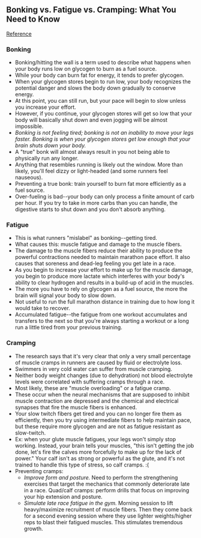 ## Bonking vs. Fatigue vs. Cramping: What You Need to Know
[Reference](https://runnersconnect.net/bonk-fatigue-cramp/)

### Bonking

- Bonking/hitting the wall is a term used to describe what happens when your body runs low on glycogen to burn as a fuel source.
- While your body can burn fat for energy, it tends to prefer glycogen.
- When your glycogen stores begin to run low, your body recognizes the potential danger and slows the body down gradually to conserve energy.
- At this point, you can still run, but your pace will begin to slow unless you increase your effort.
- However, if you continue, your glycogen stores will get so low that your body will basically shut down and even jogging will be almost impossible.
- *Bonking is not feeling tired; bonking is not an inability to move your legs faster. Bonking is when your glycogen stores get low enough that your brain shuts down your body.*
- A "true" bonk will almost always result in you not being able to physically run any longer.
- Anything that resembles running is likely out the window. More than likely, you'll feel dizzy or light-headed (and some runners feel nauseous).
- Preventing a true bonk: train yourself to burn fat more efficiently as a fuel source.
- Over-fueling is bad--your body can only process a finite amount of carb per hour. If you try to take in more carbs than you can handle, the digestive starts to shut down and you don't absorb anything.

### Fatigue

- This is what runners "mislabel" as bonking--getting tired.
- What causes this: muscle fatigue and damage to the muscle fibers.
- The damage to the muscle fibers reduce their ability to produce the powerful contractions needed to maintain marathon pace effort. It also causes that soreness and dead-leg feeling you get late in a race.
- As you begin to increase your effort to make up for the muscle damage, you begin to produce more lactate which interferes with your body's ability to clear hydrogen and results in a build-up of acid in the muscles.
- The more you have to rely on glycogen as a fuel source, the more the brain will signal your body to slow down.
- Not useful to run the full marathon distance in training due to how long it would take to recover.
- Accumulated fatigue--the fatigue from one workout accumulates and transfers to the next so that you're always starting a workout or a long run a little tired from your previous training.

### Cramping

- The research says that it's very clear that only a very small percentage of muscle cramps in runners are caused by fluid or electrolyte loss.
- Swimmers in very cold water can suffer from muscle cramping.
- Neither body weight changes (due to dehydration) not blood electrolyte levels were correlated with suffering cramps through a race.
- Most likely, these are "muscle overloading" or a fatigue cramp.
- These occur when the neural mechanisms that are supposed to inhibit muscle contraction are depressed and the chemical and electrical synapses that fire the muscle fibers is enhanced.
- Your slow twitch fibers get tired and you can no longer fire them as efficiently, then you try using intermediate fibers to help maintain pace, but these require more glycogen and are not as fatigue resistant as slow-twitch.
- Ex: when your glute muscle fatigues, your legs won't simply stop working. Instead, your brain tells your muscles, "this isn't getting the job done, let's fire the calves more forcefully to make up for the lack of power." Your calf isn't as strong or powerful as the glute, and it's not trained to handle this type of stress, so calf cramps. :(
- Preventing cramps:
  - *Improve form and posture.* Need to perform the strengthening exercises that target the mechanics that commonly deteriorate late in a race. Quad/calf cramps: perform drills that focus on improving your hip extension and posture.
  - *Simulate late race fatigue in the gym.* Morning session to lift heavy/maximize recruitment of muscle fibers. Then they come back for a second evening session where they use lighter weights/higher reps to blast their fatigued muscles. This stimulates tremendous growth.
